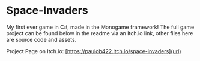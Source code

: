 # Space-Invaders
My first ever game in C#, made in the Monogame framework! The full game project can be found below in the readme via an Itch.io link, other files here are source code and assets.

Project Page on Itch.io: [https://paulob422.itch.io/space-invaders](url)
